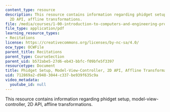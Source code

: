 ```yaml
---
content_type: resource
description: This resource contains information regarding phidget setup, model-view-controller,
  2D API, affline transformations.
file: /media/courses/1-00-introduction-to-computers-and-engineering-problem-solving-spring-2012/712869a2d9483044c337be939f635c9a_MIT1_00S12_REC_8.pdf
file_type: application/pdf
learning_resource_types:
- Recitations
license: https://creativecommons.org/licenses/by-nc-sa/4.0/
ocw_type: OCWFile
parent_title: Recitations
parent_type: CourseSection
parent_uid: b572abe5-27d6-eb43-bbfc-f09bfe5f3397
resourcetype: Document
title: Phidget Setup, Model-View-Controller, 2D API, Affline Transformations
uid: 712869a2-d948-3044-c337-be939f635c9a
video_metadata:
  youtube_id: null
---
```

This resource contains information regarding phidget setup, model-view-controller, 2D API, affline transformations.